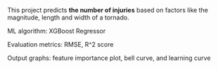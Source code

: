 This project predicts **the number of injuries** based on factors like the magnitude, length and width of a tornado.

ML algorithm: XGBoost Regressor

Evaluation metrics: RMSE, R^2 score

Output graphs: feature importance plot, bell curve, and learning curve
